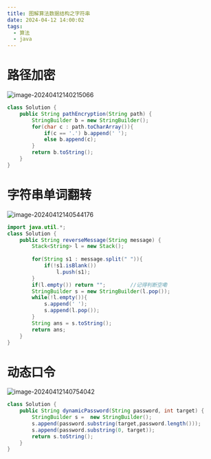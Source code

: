 ```yaml
---
title: 图解算法数据结构之字符串
date: 2024-04-12 14:00:02
tags:
  - 算法
  - java
---
```


# 路径加密

![image-20240412140215066](../images/image-20240412140215066.png)

```java
class Solution {
    public String pathEncryption(String path) {
        StringBuilder b = new StringBuilder();
        for(char c : path.toCharArray()){
            if(c == '.') b.append(' ');
            else b.append(c);
        }
        return b.toString();
    }
}
```

# 字符串单词翻转

![image-20240412140544176](../images/image-20240412140544176.png)

```java
import java.util.*;
class Solution {
    public String reverseMessage(String message) {
        Stack<String> l = new Stack();
        
        for(String s1 : message.split(" ")){
            if(!s1.isBlank())
                l.push(s1);
        }
        if(l.empty()) return "";        //记得判断空嘞
        StringBuilder s = new StringBuilder(l.pop());
        while(!l.empty()){
            s.append(' ');
            s.append(l.pop());
        }   
        String ans = s.toString();
        return ans;
    }
}
```

# 动态口令

![image-20240412140754042](../images/image-20240412140754042.png)

```java
class Solution {
    public String dynamicPassword(String password, int target) {
        StringBuilder s =  new StringBuilder();
        s.append(password.substring(target,password.length()));
        s.append(password.substring(0, target));
        return s.toString();
    }
}
```

